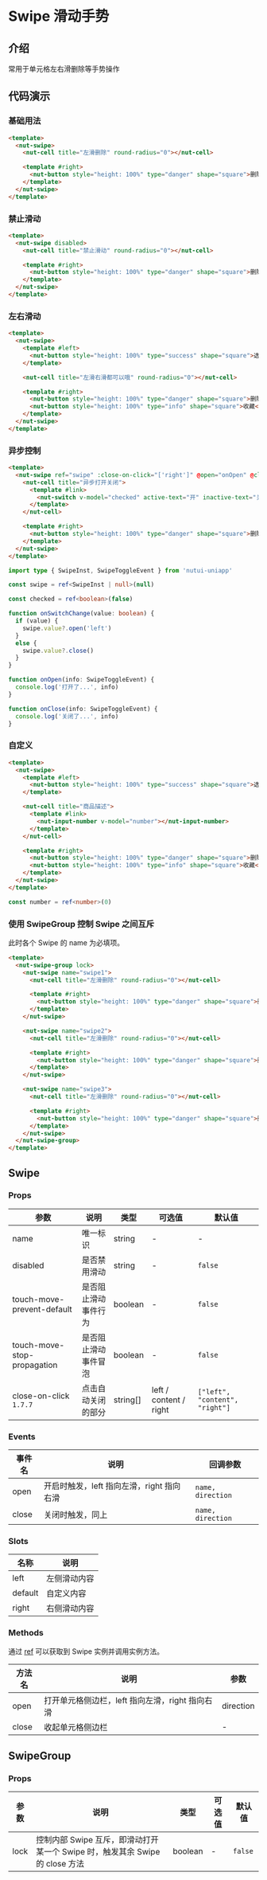 # Swipe 滑动手势

## 介绍

常用于单元格左右滑删除等手势操作

## 代码演示

### 基础用法

```html
<template>
  <nut-swipe>
    <nut-cell title="左滑删除" round-radius="0"></nut-cell>

    <template #right>
      <nut-button style="height: 100%" type="danger" shape="square">删除</nut-button>
    </template>
  </nut-swipe>
</template>
```

### 禁止滑动

```html
<template>
  <nut-swipe disabled>
    <nut-cell title="禁止滑动" round-radius="0"></nut-cell>

    <template #right>
      <nut-button style="height: 100%" type="danger" shape="square">删除</nut-button>
    </template>
  </nut-swipe>
</template>
```

### 左右滑动

```html
<template>
  <nut-swipe>
    <template #left>
      <nut-button style="height: 100%" type="success" shape="square">选择</nut-button>
    </template>

    <nut-cell title="左滑右滑都可以哦" round-radius="0"></nut-cell>

    <template #right>
      <nut-button style="height: 100%" type="danger" shape="square">删除</nut-button>
      <nut-button style="height: 100%" type="info" shape="square">收藏</nut-button>
    </template>
  </nut-swipe>
</template>
```

### 异步控制

```html
<template>
  <nut-swipe ref="swipe" :close-on-click="['right']" @open="onOpen" @close="onClose">
    <nut-cell title="异步打开关闭">
      <template #link>
        <nut-switch v-model="checked" active-text="开" inactive-text="关" @change="onSwitchChange"></nut-switch>
      </template>
    </nut-cell>

    <template #right>
      <nut-button style="height: 100%" type="danger" shape="square">删除</nut-button>
    </template>
  </nut-swipe>
</template>
```

```typescript
import type { SwipeInst, SwipeToggleEvent } from 'nutui-uniapp'

const swipe = ref<SwipeInst | null>(null)

const checked = ref<boolean>(false)

function onSwitchChange(value: boolean) {
  if (value) {
    swipe.value?.open('left')
  }
  else {
    swipe.value?.close()
  }
}

function onOpen(info: SwipeToggleEvent) {
  console.log('打开了...', info)
}

function onClose(info: SwipeToggleEvent) {
  console.log('关闭了...', info)
}
```

### 自定义

```html
<template>
  <nut-swipe>
    <template #left>
      <nut-button style="height: 100%" type="success" shape="square">选择</nut-button>
    </template>

    <nut-cell title="商品描述">
      <template #link>
        <nut-input-number v-model="number"></nut-input-number>
      </template>
    </nut-cell>

    <template #right>
      <nut-button style="height: 100%" type="danger" shape="square">删除</nut-button>
      <nut-button style="height: 100%" type="info" shape="square">收藏</nut-button>
    </template>
  </nut-swipe>
</template>
```

```typescript
const number = ref<number>(0)
```

### 使用 SwipeGroup 控制 Swipe 之间互斥

此时各个 Swipe 的 name 为必填项。

```html
<template>
  <nut-swipe-group lock>
    <nut-swipe name="swipe1">
      <nut-cell title="左滑删除" round-radius="0"></nut-cell>

      <template #right>
        <nut-button style="height: 100%" type="danger" shape="square">删除</nut-button>
      </template>
    </nut-swipe>

    <nut-swipe name="swipe2">
      <nut-cell title="左滑删除" round-radius="0"></nut-cell>

      <template #right>
        <nut-button style="height: 100%" type="danger" shape="square">删除</nut-button>
      </template>
    </nut-swipe>

    <nut-swipe name="swipe3">
      <nut-cell title="左滑删除" round-radius="0"></nut-cell>

      <template #right>
        <nut-button style="height: 100%" type="danger" shape="square">删除</nut-button>
      </template>
    </nut-swipe>
  </nut-swipe-group>
</template>
```

## Swipe

### Props

| 参数                        | 说明                 | 类型     | 可选值                 | 默认值                         |
|-----------------------------|--------------------|----------|------------------------|--------------------------------|
| name                        | 唯一标识             | string   | -                      | -                              |
| disabled                    | 是否禁用滑动         | string   | -                      | `false`                        |
| touch-move-prevent-default  | 是否阻止滑动事件行为 | boolean  | -                      | `false`                        |
| touch-move-stop-propagation | 是否阻止滑动事件冒泡 | boolean  | -                      | `false`                        |
| close-on-click `1.7.7`      | 点击自动关闭的部分   | string[] | left / content / right | `["left", "content", "right"]` |

### Events

| 事件名 | 说明                                    | 回调参数          |
|--------|---------------------------------------|-------------------|
| open   | 开启时触发，left 指向左滑，right 指向右滑 | `name, direction` |
| close  | 关闭时触发，同上                         | `name, direction` |

### Slots

| 名称    | 说明         |
|---------|------------|
| left    | 左侧滑动内容 |
| default | 自定义内容   |
| right   | 右侧滑动内容 |

### Methods

通过 [ref](https://vuejs.org/guide/essentials/template-refs.html) 可以获取到 Swipe 实例并调用实例方法。

| 方法名 | 说明                                          | 参数      |
|--------|---------------------------------------------|-----------|
| open   | 打开单元格侧边栏，left 指向左滑，right 指向右滑 | direction |
| close  | 收起单元格侧边栏                              | -         |

## SwipeGroup

### Props

| 参数 | 说明                                                                       | 类型    | 可选值 | 默认值  |
|------|--------------------------------------------------------------------------|---------|--------|---------|
| lock | 控制内部 Swipe 互斥，即滑动打开某一个 Swipe 时，触发其余 Swipe 的 close 方法 | boolean | -      | `false` |
